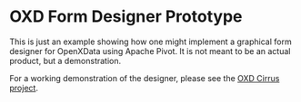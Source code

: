 # OXD Form Designer Prototype

This is just an example showing how one might implement a graphical form
designer for OpenXData using Apache Pivot. It is not meant to be an actual
product, but a demonstration.   

For a working demonstration of the designer, please see the [OXD Cirrus
project](https://github.com/batkinson/OXDCirrus).
